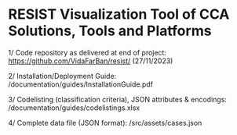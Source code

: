# RESIST Visualization Tool of CCA Solutions, Tools and Platforms

1/ Code repository as delivered at end of project: https://github.com/VidaFarBan/resist/ (27/11/2023)

2/ Installation/Deployment Guide: /documentation/guides/InstallationGuide.pdf

3/ Codelisting (classification criteria), JSON attributes & encodings: /documentation/guides/codelistings.xlsx

4/ Complete data file (JSON format): /src/assets/cases.json

